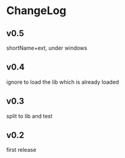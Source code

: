 # ChangeLog

## v0.5

shortName+ext, under windows

## v0.4

ignore to load the lib which is already loaded

## v0.3

split to lib and test

## v0.2

first release
